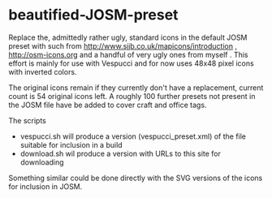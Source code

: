 beautified-JOSM-preset
======================

Replace the, admittedly rather ugly, standard icons in the default JOSM preset with such from http://www.sjjb.co.uk/mapicons/introduction ,  http://osm-icons.org and a handful of very ugly ones from myself . This effort is mainly for use with Vespucci and for now uses 48x48 pixel icons with inverted colors.  

The original icons remain if they currently don't have a replacement, current count is 54 original icons left. A roughly 100 further presets not present in the JOSM file have be added to cover craft and office tags. 

The scripts

 * vespucci.sh will produce a version (vespucci_preset.xml) of the file suitable for inclusion in a build
 * download.sh wil produce a version with URLs to this site for downloading

Something similar  could be done directly with the SVG versions of the icons for inclusion in JOSM.
